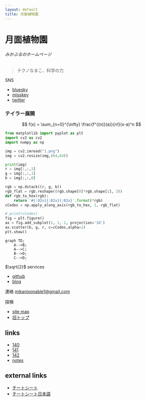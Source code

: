 ```yaml
---
layout: default
title: 月面植物園
---
```

# 月面植物園
###### みかぶるのホームページ

> テクノなまこ、科学の力

SNS
- [bluesky](https://bsky.app/profile/mikanixonable.bsky.social)
- [misskey](https://misskey.io/@Mikanixonable)
- [twitter](https://twitter.com/Mikanixonable)

### テイラー展開
$$
f(x) = \sum_{n=0}^{\infty} \frac{f^{(n)}(a)}{n!}(x-a)^n
$$

~~~python
from matplotlib import pyplot as plt
import cv2 as cv2
import numpy as np

img = cv2.imread("1.png")
img = cv2.resize(img,(64,64))

print(img)
r = img[:,:,2]
g = img[:,:,1]
b = img[:,:,0]

rgb = np.dstack((r, g, b))
rgb_flat = rgb.reshape((rgb.shape[0]*rgb.shape[1], 3))
def rgb_to_hex(rgb):
    return '#{:02x}{:02x}{:02x}'.format(*rgb)
cCodes = np.apply_along_axis(rgb_to_hex, 1, rgb_flat)

# print(cCodes)
fig = plt.figure()
ax = fig.add_subplot(1, 1, 1, projection='3d')
ax.scatter(b, g, r, c=cCodes,alpha=1)
plt.show()
~~~

```mermaid
graph TD;
    A-->B;
    A-->C;
    B-->D;
    C-->D;
```
\$\sqrt{2}\$
services
- [github](https://github.com/Mikanixonable)
- [blog](https://mikanixonable.hatenablog.com/)


連絡 mikanixonable1@gmail.com

探検
- [site map](1)
- [旧トップ](300)

## links


- [140](140)
- [141](141)
- [142](142)
- [notes](notes)

## external links
- [チートシート](https://github.com/pages-themes/leap-day/blob/master/index.md)
- [チートシート日本語](https://gist.github.com/mignonstyle/083c9e1651d7734f84c99b8cf49d57fa)


